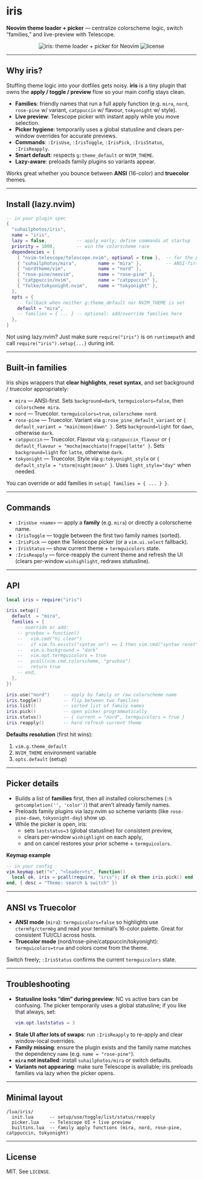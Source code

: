 # iris

**Neovim theme loader + picker** — centralize colorscheme logic, switch “families,” and live-preview with Telescope.

<p align="center">
  <img alt="iris: theme loader + picker for Neovim" src="https://img.shields.io/badge/nvim-theme%20loader-iris.svg">
  <img alt="license" src="https://img.shields.io/badge/license-MIT-green.svg">
</p>

---

## Why iris?

Stuffing theme logic into your dotfiles gets noisy. **iris** is a tiny plugin that owns the **apply / toggle / preview** flow so your main config stays clean.

- **Families**: friendly names that run a full apply function (e.g. `mira`, `nord`, `rose-pine` w/ variant, `catppuccin` w/ flavour, `tokyonight` w/ style).
- **Live preview**: Telescope picker with instant apply while you move selection.
- **Picker hygiene**: temporarily uses a global statusline and clears per-window overrides for accurate previews.
- **Commands**: `:IrisUse`, `:IrisToggle`, `:IrisPick`, `:IrisStatus`, `:IrisReapply`.
- **Smart default**: respects `g:theme_default` or `NVIM_THEME`.
- **Lazy-aware**: preloads family plugins so variants appear.

Works great whether you bounce between **ANSI** (16-color) and **truecolor** themes.

---

## Install (lazy.nvim)

```lua
-- in your plugin spec
{
  "suhailphotos/iris",
  name = "iris",
  lazy = false,           -- apply early; define commands at startup
  priority = 1000,        -- win the colorscheme race
  dependencies = {
    { "nvim-telescope/telescope.nvim", optional = true },  -- for the picker
    { "suhailphotos/mira",        name = "mira" },         -- ANSI-first theme
    { "nordtheme/vim",            name = "nord" },
    { "rose-pine/neovim",         name = "rose-pine" },
    { "catppuccin/nvim",          name = "catppuccin" },
    { "folke/tokyonight.nvim",    name = "tokyonight" },
  },
  opts = {
    -- fallback when neither g:theme_default nor NVIM_THEME is set
    default = "mira",
    -- families = { ... } -- optional: add/override families here
  },
}
```

Not using lazy.nvim? Just make sure `require("iris")` is on `runtimepath` and call `require("iris").setup{...}` during init.

---

## Built-in families

Iris ships wrappers that **clear highlights**, **reset syntax**, and set background / truecolor appropriately:

- `mira` — ANSI-first. Sets `background=dark`, `termguicolors=false`, then `colorscheme mira`.
- `nord` — Truecolor. `termguicolors=true`, `colorscheme nord`.
- `rose-pine` — Truecolor. Variant via `g:rose_pine_default_variant` or `{ default_variant = "main|moon|dawn" }`. Sets `background=light` for `dawn`, otherwise `dark`.
- `catppuccin` — Truecolor. Flavour via `g:catppuccin_flavour` or `{ default_flavour = "mocha|macchiato|frappe|latte" }`. Sets `background=light` for `latte`, otherwise `dark`.
- `tokyonight` — Truecolor. Style via `g:tokyonight_style` or `{ default_style = "storm|night|moon" }`. Uses `light_style="day"` when needed.

You can override or add families in `setup{ families = { ... } }`.

---

## Commands

- `:IrisUse <name>` — apply a **family** (e.g. `mira`) or directly a colorscheme name.
- `:IrisToggle` — toggle between the first two family names (sorted).
- `:IrisPick` — open the Telescope picker (or a `vim.ui.select` fallback).
- `:IrisStatus` — show current theme + `termguicolors` state.
- `:IrisReapply` — force-reapply the current theme and refresh the UI (clears per-window `winhighlight`, redraws statusline).

---

## API

```lua
local iris = require("iris")

iris.setup({
  default  = "mira",
  families = {
    -- override or add:
    -- gruvbox = function()
    --   vim.cmd("hi clear")
    --   if vim.fn.exists("syntax_on") == 1 then vim.cmd("syntax reset") end
    --   vim.o.background = "dark"
    --   vim.opt.termguicolors = true
    --   pcall(vim.cmd.colorscheme, "gruvbox")
    --   return true
    -- end,
  },
})

iris.use("nord")     -- apply by family or raw colorscheme name
iris.toggle()        -- flip between two families
iris.list()          -- sorted list of family names
iris.pick()          -- open picker programmatically
iris.status()        -- { current = "nord", termguicolors = true }
iris.reapply()       -- hard refresh current theme
```

**Defaults resolution** (first hit wins):

1. `vim.g.theme_default`
2. `NVIM_THEME` environment variable
3. `opts.default` (setup)

---

## Picker details

- Builds a list of **families** first, then all installed colorschemes (`:h getcompletion('', 'color')`) that aren’t already family names.
- Preloads family plugins via lazy.nvim so scheme variants (like `rose-pine-dawn`, `tokyonight-day`) show up.
- While the picker is open, iris:
  - sets `laststatus=3` (global statusline) for consistent preview,
  - clears per-window `winhighlight` on each apply,
  - and on cancel restores your prior scheme + `termguicolors`.

**Keymap example**

```lua
-- in your config
vim.keymap.set("n", "<leader>ts", function()
  local ok, iris = pcall(require, "iris"); if ok then iris.pick() end
end, { desc = "Theme: search & switch" })
```

---

## ANSI vs Truecolor

- **ANSI mode** (`mira`): `termguicolors=false` so highlights use `ctermfg/ctermbg` and read your terminal’s 16-color palette. Great for consistent TUI/CLI across hosts.
- **Truecolor mode** (nord/rose-pine/catppuccin/tokyonight): `termguicolors=true` and colors come from the theme.

Switch freely; `:IrisStatus` confirms the current `termguicolors` state.

---

## Troubleshooting

- **Statusline looks “dim” during preview**: NC vs active bars can be confusing. The picker temporarily uses a global statusline; if you like that always, set:
  ```lua
  vim.opt.laststatus = 3
  ```
- **Stale UI after lots of swaps**: run `:IrisReapply` to re-apply and clear window-local overrides.
- **Family missing**: ensure the plugin exists and the family name matches the dependency `name` (e.g. `name = "rose-pine"`).
- **`mira` not installed**: install `suhailphotos/mira` or switch defaults.
- **Variants not appearing**: make sure Telescope is available; iris preloads families via lazy when the picker opens.

---

## Minimal layout

```
/lua/iris/
  init.lua      -- setup/use/toggle/list/status/reapply
  picker.lua    -- Telescope UI + live preview
  builtins.lua  -- family apply functions (mira, nord, rose-pine, catppuccin, tokyonight)
```

---

## License

MIT. See `LICENSE`.
